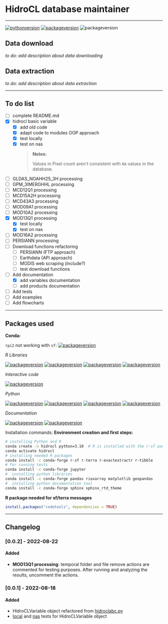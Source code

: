 # HidroCL database maintainer

----

[![pythonversion](https://img.shields.io/badge/python-v3.10-blue?style=plastic&logo=python&logoColor=yellow)](https://www.python.org/downloads/release/python-3100/)
[![packageversion](https://img.shields.io/badge/r-v4.1.2-blue?style=plastic&logo=r&logoColor=9cf)](https://anaconda.org/conda-forge/r-base?version=4.2.1)
![packageversion](https://img.shields.io/badge/version-v0.0.2-blue?style=plastic)

## Data download

*to do: add description about data downloading* 

## Data extraction

*to do: add description about data extraction*

----

## To do list

- [ ] complete README.md
- [x] hidrocl basic variable
  - [x] add old code
  - [x] adapt code to modules OOP approach
  - [x] test locally
  - [x] test on nas
    > **Notes:**
    > 
    > Values in Pixel count aren't consistent with `NA` values in the database.
- [ ] GLDAS_NOAHH25_3H processing 
- [ ] GPM_3IMERGHHL processing
- [ ] MCD12Q1 processing
- [ ] MCD15A2H processing
- [ ] MCD43A3 processing
- [ ] MOD09A1 processing
- [ ] MOD10A2 processing
- [x] MOD13Q1 processing
  - [x] test locally
  - [x] test on nas
- [ ] MOD16A2 processing
- [ ] PERSIANN processing
- [ ] Download functions refactoring
  - [ ] PERSIANN (FTP approach)
  - [ ] Earthdata (API approach)
  - [ ] MODIS web scraping (include?)
  - [ ] test download functions  
- [ ] Add documentation
  - [x] add variables documentation
  - [ ] add products documentation
- [ ] Add tests
- [ ] Add examples
- [ ] Add flowcharts

----
## Packages used

**Conda:**

`rpi2` not working with `sf`: [![packageversion](https://img.shields.io/badge/rpi2-v3.5.1-green?style=plastic)](https://anaconda.org/conda-forge/rpy2?version=3.5.1)

*R Libraries*


[![packageversion](https://img.shields.io/badge/r--terra-v1.5.21-green?style=plastic)](https://anaconda.org/conda-forge/r-terra)
[![packageversion](https://img.shields.io/badge/r--sf-v1.0.6-green?style=plastic)](https://anaconda.org/conda-forge/r-sf)
[![packageversion](https://img.shields.io/badge/r--exactextractr-v0.7.2-green?style=plastic)](https://anaconda.org/conda-forge/r-exactextractr)
[![packageversion](https://img.shields.io/badge/tibble-v3.1.8-green?style=plastic)](https://anaconda.org/conda-forge/r-tibble)

*Interactive code*

[![packageversion](https://img.shields.io/badge/jupyter-v1.0.0-green?style=plastic)](https://anaconda.org/conda-forge/jupyter)

*Python*

[![packageversion](https://img.shields.io/badge/pandas-v1.4.3-green?style=plastic)](https://anaconda.org/conda-forge/pandas)
[![packageversion](https://img.shields.io/badge/rioxarray-v0.12.0-green?style=plastic)](https://anaconda.org/conda-forge/rioxarray)
[![packageversion](https://img.shields.io/badge/matplotlib-v3.5.3-green?style=plastic)](https://anaconda.org/conda-forge/matplotlib)
[![packageversion](https://img.shields.io/badge/geopandas-v0.11.1-green?style=plastic)](https://anaconda.org/conda-forge/geopandas)

*Documentation*

[![packageversion](https://img.shields.io/badge/sphinx-v5.1.1-green?style=plastic)](https://anaconda.org/conda-forge/sphinx)
[![packageversion](https://img.shields.io/badge/sphinx--rtd--theme-v0.4.3-green?style=plastic)](https://anaconda.org/conda-forge/sphinx_rtd_theme)

Installation commands:
**Environment creation and first steps:**
```bash
# installing Python and R
conda create -n hidrocl python=3.10  # R is installed with the r-sf package
conda activate hidrocl
# installing needed R packages
conda install -c conda-forge r-sf r-terra r-exactextractr r-tibble
# for running tests
conda install -c conda-forge jupyter
#  installing python libraries
conda install -c conda-forge pandas rioxarray matplotlib geopandas
#  installing python documentation tool
conda install -c conda-forge sphinx sphinx_rtd_theme
```

**R package needed for sf/terra messages**

```R
install.packages("codetools", dependencies = TRUE)
```

----

## Changelog

### [0.0.2] - 2022-08-22
#### Added
- **MOD13Q1 processing**: temporal folder and file remove actions are commented for testing purposes. After running and analyzing the results, uncomment the actions.


### [0.0.1] - 2022-08-18
#### Added
- HidroCLVariable object refactored from [hidroclabc.py](https://github.com/aldotapia/HidroCL-DBCreation/blob/main/Class%20tests/hidroclabc.py)
- [local](https://github.com/aldotapia/HidroCL-OOP/blob/main/local_tests.ipynb) and [nas](https://github.com/aldotapia/HidroCL-OOP/blob/main/nas_tests.ipynb) tests for HidroCLVariable object